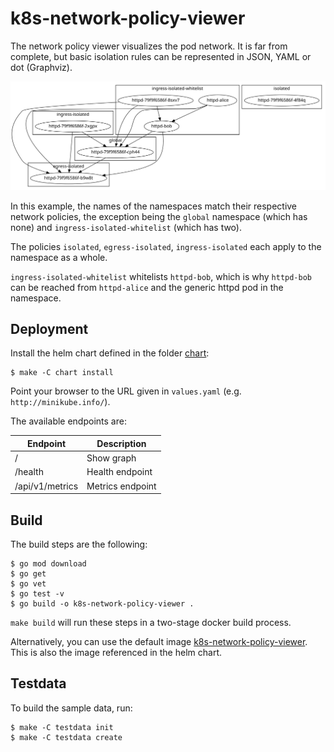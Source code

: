 k8s-network-policy-viewer
=========================

The network policy viewer visualizes the pod network. It is far from complete, but basic isolation rules can be represented in JSON, YAML or dot (Graphviz).

![SVG output](images/network-policy-viewer.svg)

In this example, the names of the namespaces match their respective network policies, the exception being the `global` namespace (which has none) and `ingress-isolated-whitelist` (which has two).

The policies `isolated`, `egress-isolated`, `ingress-isolated` each apply to the namespace as a whole.

`ingress-isolated-whitelist` whitelists `httpd-bob`, which is why `httpd-bob` can be reached from `httpd-alice` and the generic httpd pod in the namespace.

Deployment
----------
Install the helm chart defined in the folder [chart](./chart):
```
$ make -C chart install
```
Point your browser to the URL given in `values.yaml` (e.g. `http://minikube.info/`).

The available endpoints are:

| Endpoint        | Description      |
| --------------- | ---------------- |
| /               | Show graph       |
| /health         | Health endpoint  |
| /api/v1/metrics | Metrics endpoint |

Build
-----
The build steps are the following:
```
$ go mod download
$ go get
$ go vet
$ go test -v
$ go build -o k8s-network-policy-viewer .
```
`make build` will run these steps in a two-stage docker build process.

Alternatively, you can use the default image [k8s-network-policy-viewer](https://hub.docker.com/r/gerald1248/k8s-network-policy-viewer). This is also the image referenced in the helm chart.

Testdata
--------
To build the sample data, run:
```
$ make -C testdata init
$ make -C testdata create
```
